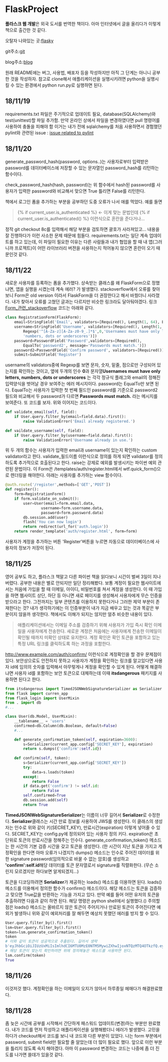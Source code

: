 # FlaskProject
**플라스크 웹 개발**은 외국 도서를 번역한 책이다. 아마 인터넷에서 글을 올리다가 이렇게 책으로 출간한 것 같다. 

오탈자 나와있는 곳:[flasky](https://www.flaskbook.com/)

git주소:[git](https://github.com/miguelgrinberg/flasky)

blog주소:[blog](https://blog.miguelgrinberg.com/)

원래 README에는 버그, 사용법, 배포자 등을 작성하지만 아직 그 단계는 아니니 공부한 것을 작성하자.
참고로 clone해서 애플리케이션을 실행시키려면 python을 실행시킬 수 있는 환경에서 python run.py로 실행하면 된다.
## 18/11/19
requirements.txt 파일은 주기적으로 업데이트 필요, database(SQLAlchemy)와 test(unittest)할 파일 추가함. 만약 온라인 상에서 파일을 변경하였다면 pull 명령어를 사용하여 충돌을 피해야 함
이거는 내가 전에 sqlalchemy를 처음 사용하면서 경험했던 pylint와 관련된 issue : [issue related to pylint](https://github.com/Microsoft/vscode-python/issues/292)
## 18/11/20
generate_password_hash(password, options..)는 사용자로부터 입력받은 password를 데이터베이스에 저장할 수 있는 문자열인 password_hash를 리턴하는 함수이다.

check_password_hash(hash, password)는 위 함수에서 hash된 password를 사용자가 입력한 password와 비교해서 맞으면 True 틀리면 False를 리턴한다.

책에서 로그인 폼을 추가하는 부분을 공부하던 도중 오류가 나서 애를 먹었다. 
예를 들면 
> {% if current_user.is_authenticated %} <- 이게 맞는 문법인데 
> {% if current_user.is_authenticated() %} 이런식으로 혼란을 준다거나...

정작 git checkout 8c를 입력해서 해당 부분을 검토하면 괄호가 사라져있고... 내용을 잘 진행하다가 이런 사소한 문제 때문에 힘들다. 
requirements.txt는 일단 계속 업데이트를 하고 있는데, 이 파일이 필요한 이유는 다른 사람들과 내가 협업을 할 때 내 앱(그러니까 프로젝트)이 어떤 라이브러리 버젼을 사용하는지 적어놓지 않으면 혼란이 오기 때문인것 같다.

## 18/11/22
새로운 사용자를 등록하는 폼을 추가했다. 상속받는 클래스를 왜 FlaskForm으로 정했냐면, 앱을 실행을 시켰는데 계속 에러? 가 발생했다. stackoverflow에서 오류를 찾아보니 Form은 old version 이라서 FlaskForm을 더 권장한다고 해서 바꿨더니 사라졌다. 내가 찾아서 오류를 고쳤던 글과는 다르지만 비슷한 링크라도 달아둬야겠다. 링크[Form_관련_stackoverflow](https://stackoverflow.com/questions/22873794/attributeerror-editform-object-has-no-attribute-validate-on-submit/22873885#22873885)
코드는 아래와 같다.
```python
class RegistrationForm(FlaskForm):
    email=StringField('Email', validators=[Required(), Length(1, 64), Email()])
    username=StringField('Username', validators=[Required(), Length(1, 64), 
        Regexp('^[A-Za-z][A-Za-z0-9_.]*$',0,'Usernames must have only letters, '
        'numbers, dots or underscores')])
    password=PasswordField('Password',validators=[Required(),
        EqualTo('password2', message='Passwords must match.')])
    password2=PasswordField('Confirm password', validators=[Required()])
    submit=SubmitField('Register')
```
username의 validators중에 Regexp를 보면 문자, 숫자, 밑줄, 점으로만 구성되어 있는지를 확인하는 것이고, 옆에 두개의 인수 **0**과 문자열**Usernames must have only letters, numbers, dots or underscores** 는 각각 정규식 플래그와 email의 정해진 입력양식을 벗어날 경우 보여주는 에러 메시지이다.
password는 EqualTo만 보면 된다. EqualTo는 사용자가 입력한 첫 번째 필드인 password를 기준으로 password2 필드와 비교해서 두 password가 다르면 **Passwords must match.** 라는 메시지를 보여준다. 또 코드를 보자. 위와 이어지는 코드이다.

```python
def validate_email(self, field):
    if User.query.filter_by(email=field.data).first():
        raise ValidationError('Email already registered.')
    
def vaildate_username(self, field):
    if User.query.filter_by(username=field.data).first():
        raise ValidationError('Username already in use.')
```
위 두 개의 함수는 사용자가 입력한 email과 username이 있는지 확인하는 custom validator라고 한다. validate_필드이름 이런식으로 정의를 하게 되면 validator를 정의하도록 추가적으로 호출된다고 한다. raise는 강제로 예외를 발생시키는 파이썬 예외 관련된 문법이다.
이 Form은 /templates/auth/register.html에서 wtf.quick_form()으로 렌더링을 해야한다.
아래는 사용자를 추가하는 view 함수이다. 
```python
@auth.route('/register',methods=['GET','POST'])
def register():
    form=RegistrationForm()
    if form.validate_on_submit():
        user=User(email=form.email.data,
                username=form.username.data,
                password=form.password.data)
        db.session.add(user)
        flash('You can now login')
        return redirect(url_for('auth.login'))
    return render_template('auth/register.html', form=form)
```
사용자가 계정을 추가하는 버튼 'Register'버튼을 누르면 자동으로 데이터베이스에 사용자의 정보가 저장이 된다.

## 18/11/25
영어 공부도 하고, 플라스크 책말고 다른 파이썬 책을 읽다보니 시간이 벌써 3일이 지나버렸다.
공부한 내용은 별로 안되지만 일단 정리해봤다. 보통 계정이 필요한 웹사이트에서는 처음에 가입을 할 때 이메일, 아이디, 비밀번호를 쳐서 계정을 생성한다. 이 때 가입을 하면 웹사이트 상단, 하단 등 아니면 새로 페이지를 생성해서 사용자에게 무슨 인증을 받으라고 한다. 그전까지는 일부 콘텐츠를 이용하지 못한다거나 그러한 제약 부분이 존재한다는 것? 내가 생각하기에는 이 인증부분이 내가 지금 배우고 있는 것과 똑같은 부분이지 않을까 생각한다. 책에서도 이해가 되지는 않지만 얼추 비슷한 내용이 있다.
> 애플리케이션에서는 이메일 주소를 검증하기 위해 사용자가 가입 즉시 확인 이메일을 사용자에게 전송한다. 새로운 계정은 처음에는 사용자에게 전송한 이메일이 확인될 때까지 미확인 상태로 유지한다. 계정 확인은 확인 토큰을 포함하고 있는 특정 URL 링크를 클릭하도록 하는 과정을 포함한다.

http://www.example.com/auth/confirm/<id> 이런식으로 계정확인을 할 경우 문제점이 있다. 보안상으로도 안전하지 못하고 사용자가 계정을 확인하는 링크를 알고있다면 사용자 id에 임의의 숫자를 입력해서 아무렇게나 계정을 확인할 수 있게 된다. 어떻게 해결하냐면 사용자 id를 포함하는 보안 토큰으로 대체하는데 이때 **itsdangerous** 패키지를 사용하면 된다고 한다.

```python
from itsdangerous import TimedJSONWebSignatureSerializer as Serializer
from flask import curren_app
from flask_login import UserMixin
from . import db
#...

class User(db.Model, UserMixin):
    __tablename__ = 'users'
    confirmed=db.Column(db.Boolean, default=False)
    #...

    def generate_confirmation_token(self, expiration=3600):
        s=Serializer(current_app.config['SECRET_KEY'], expiration)
        return s.dumps({'confirm':self.id})
    
    def confirm(self, token):
        s=Serializer(current_app.config['SECRET_KEY'])
        try:
            data=s.loads(token)
        except:
            return False
        if data.get('confirm') != self.id:
            return False
        self.confirmed=True
        db.session.add(self)
        return True
```

**TimedJSONWebSignatureSerializer**는 이름이 너무 길어서 **Serializer**로 수정한다. **Serializer**클래스는 시간 만료 정보를 사용하여 JWS를 생성한다. 이 클래스의 생성자는 인수로 위와 같이 키(SECRET_KEY), 만료시간(expiration) 이렇게 넣어줄 수 있다. SECRET_KEY는 config.py에 정의되어 있는 사용자 정의 키다. expiration은 초 단위로 토큰의 만료시간을 정해주는 인수다. generate_confirmation_token() 메소드는 한 시간의 기본 검증 시간을 갖고 토큰을 생성한다. (한 시간이 지난 토큰을 가지고 계정확인을 한다면 아마 오류가 나겠지?)
dumps() 메소드는 인수로 주어진 데이터를 위한 signature password(임의적으로 바꿀 수 없는 암호)를 생성하고 **\'confirm':self.id**해당 데이터를 토큰 문자열로서 signature를 직렬화한다. (무슨 소린지 모르겠지만 하다보면 알게되겠지...)

토큰을 디코딩하려면 **Serializer**가 제공하는 loads() 메소드를 이용하면 된다. loads() 메소드를 이용해서 정의한 함수가 confirm() 메소드이다. 해당 메소드는 토큰을 검증하고 맞으면 True값을 반환하는 기능을 가지고 있다.
만약 예를 들어 어떤 유저의 토큰을 추출하려면 다음과 같이 하면 된다. 해당 명령은 python shell에서 실행했다.() 주의할 점은 loads() 메소드는 올바르지 않은 토큰이 주어지거나 만료된 토큰이 주어진다면 예외가 발생하니 위와 같이 예외처리를 잘 해두면 예상치 못했던 에러를 방지 할 수 있다.

```python
User.query.filter_by().first()
lsm=User.query.filter_by().first()
token=lsm.generate_confirmation_token()
token
# 이와 같이 토큰이 성공적으로 추출된다. 길어서 생략
b'eyJhbGciOiJIUzUxMiIsImlhdCI6MTU0MzE0NTM5MywiZXhwIjoxNTQzMTQ4OTkzfQ.eyJjb25maXJtIjoxfQ.......'
# 해당 토큰이 맞는지 확인하려면 위에 정의해놓은 메소드를 사용하면 된다.
lsm.confirm(token)
True
```
## 18/11/26
이것저것 했다. 계정확인을 하는 이메일이 오지가 않아서 하루종일 헤매다가 해결완료했다.

## 18/11/28
좀 늦은 시간에 공부를 시작해서 간단하게 패스워드 업데이트(변경)하는 부분만 완료했다. 내가 코드를 먼저 작성하고 애플리케이션을 실행해봤더니 에러가 발생했다. 고민을 하다가 checkout해서 코드를 보니 내 코드와 다른 부분이 있었다. 나는 form 부분에서 password, submit field만 필요할 줄 알았는데 더 많이 필요로 했다. 앞으로 이런 부분을 틀리지 않도록 숙지 해야겠다. 아마 이 password 변경하는 코드는 나중에 좀 더 진도를 나가면 쓸데가 있을것 같다.
